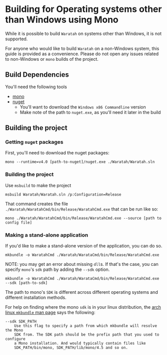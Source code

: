 # Building for Operating systems other than Windows using Mono

While it is possible to build `Waratah` on systems other than Windows, it is not supported.

For anyone who would like to build `Waratah` on a non-Windows system, this guide is provided as a convenience.
Please do not open any issues related to non-Windows or `mono` builds of the project.

## Build Dependencies

You'll need the following tools

- [mono](https://www.mono-project.com/download/stable/)
- [nuget](https://www.nuget.org/downloads)
    - You'll want to download the `Windows x86 Commandline` version
    - Make note of the path to `nuget.exe`, as you'll need it later in the build


## Building the project

### Getting `nuget` packages

First, you'll need to download the nuget packages:

```shell
mono --runtime=v4.0 [path-to-nuget]/nuget.exe ./Waratah/Waratah.sln
```

### Building the project

Use `msbuild` to make the project

```shell
msbuild Waratah/Waratah.sln /p:Configuration=Release
```

That command creates the file `./Waratah/WaratahCmd/bin/Release/WaratahCmd.exe` that can be run like so:

```shell
mono ./Waratah/WaratahCmd/bin/Release/WaratahCmd.exe --source [path to config file]
```

### Making a stand-alone application

If you'd like to make a stand-alone version of the application, you can do so.


```shell
mkbundle -o WaratahCmd ./Waratah/WarataCmd/bin/Release/WaratahCmd.exe
```

NOTE: you may get an error about missing `dll`s. If that's the case, you can specify `mono`'s `sdk` path by adding the `--sdk` option.

```shell
mkbundle -o WaratahCmd ./Waratah/WarataCmd/bin/Release/WaratahCmd.exe --sdk [path-to-sdk]
```

The path to mono's `SDK` is different across different operating systems and different installation methods.

For help on finding where the mono `sdk` is in your linux distribution, the [arch linux `mkbundle` man page](https://man.archlinux.org/man/extra/mono/mkbundle.1.en#sdk) says the following:

```plaintext
--sdk SDK_PATH
    Use this flag to specify a path from which mkbundle will resolve the Mono
    SDK from. The SDK path should be the prefix path that you used to configure
    a Mono installation. And would typically contain files like
    SDK_PATH/bin/mono, SDK_PATH/lib/mono/4.5 and so on. 
```
